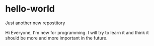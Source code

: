 # hello-world
Just another new repostitory 

Hi Everyone,
I'm new for programming. 
I will try to learn it and think it should be more and more important in the future.
